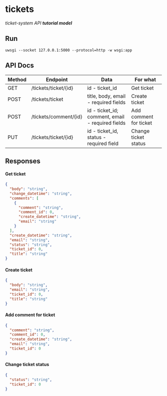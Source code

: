 # tickets
_ticket-system API **tutorial model**_

## Run

```
uwsgi --socket 127.0.0.1:5000 --protocol=http -w wsgi:app
```

## API Docs

| Method | Endpoint | Data | For what |
| --- | --- | --- | --- |
| GET | /tickets/ticket/{id} | id - ticket_id | Get ticket |
| POST | /tickets/ticket | title, body, email - required fields | Create ticket |
| POST | /tickets/comment/{id} | id - ticket_id; comment, email  - required fields | Add comment for ticket |
| PUT | /tickets/ticket/{id} | id - ticket_id, status - required field | Change ticket status |

## Responses

#### Get ticket
```json
{
  "body": "string", 
  "change_datetime": "string", 
  "comments": [
    {
      "comment": "string", 
      "comment_id": 0, 
      "create_datetime": "string", 
      "email": "string"
    }
  ], 
  "create_datetime": "string", 
  "email": "string", 
  "status": "string", 
  "ticket_id": 0, 
  "title": "string"
}
```

#### Create ticket
```json
{
  "body": "string", 
  "email": "string", 
  "ticket_id": 0, 
  "title": "string"
}
```

#### Add comment for ticket
```json
{
  "comment": "string", 
  "comment_id": 0, 
  "create_datetime": "string", 
  "email": "string", 
  "ticket_id": 0
}
```

#### Change ticket status
```json
{
  "status": "string", 
  "ticket_id": 0
}
```